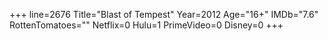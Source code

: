 +++
line=2676
Title="Blast of Tempest"
Year=2012
Age="16+"
IMDb="7.6"
RottenTomatoes=""
Netflix=0
Hulu=1
PrimeVideo=0
Disney=0
+++

